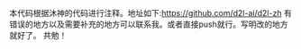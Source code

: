 本代码根据沐神的代码进行注释。地址如下:https://github.com/d2l-ai/d2l-zh
有错误的地方以及需要补充的地方可以联系我。或者直接push就行。写明改的地方就好了。
共勉！
